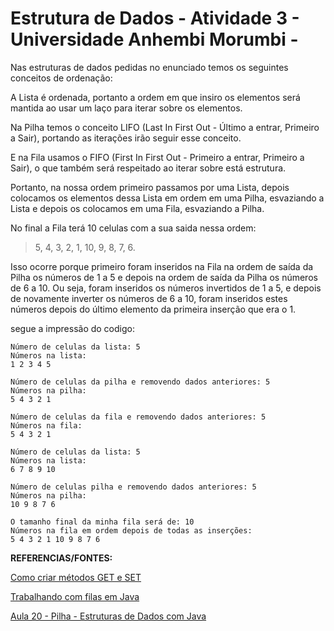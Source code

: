# Estrutura de Dados - Atividade 3 - Universidade Anhembi Morumbi -
Nas estruturas de dados pedidas no enunciado temos os seguintes conceitos de ordenação:

A Lista é ordenada, portanto a ordem em que insiro os elementos será mantida ao usar um laço para iterar sobre os elementos.

Na Pilha temos o conceito LIFO (Last In First Out - Último a entrar, Primeiro a Sair), portando as iterações irão seguir esse conceito.

E na Fila usamos o FIFO (First In First Out - Primeiro a entrar, Primeiro a Sair), o que também será respeitado ao iterar sobre está estrutura.

Portanto, na nossa ordem primeiro passamos por uma Lista, depois colocamos os elementos dessa Lista em ordem em uma Pilha, esvaziando a Lista e depois os colocamos em uma Fila, esvaziando a Pilha. 

No final a Fila terá 10 celulas com a sua saida nessa ordem:
>5, 4, 3, 2, 1, 10, 9, 8, 7, 6. 

Isso ocorre porque primeiro foram inseridos na Fila na ordem de saída da Pilha os números de 1 a 5 e depois na ordem de saída da Pilha os números de 6 a 10. Ou seja, foram inseridos os números invertidos de 1 a 5, e depois de novamente inverter os números de 6 a 10, foram inseridos estes números depois do último elemento da primeira inserção que era o 1.

segue a impressão do codigo:

```
Número de celulas da lista: 5
Números na lista: 
1 2 3 4 5 

Número de celulas da pilha e removendo dados anteriores: 5
Números na pilha: 
5 4 3 2 1 

Número de celulas da fila e removendo dados anteriores: 5
Números na fila: 
5 4 3 2 1 

Número de celulas da lista: 5
Números na lista: 
6 7 8 9 10 

Número de celulas pilha e removendo dados anteriores: 5
Números na pilha: 
10 9 8 7 6 

O tamanho final da minha fila será de: 10
Números na fila em ordem depois de todas as inserções: 
5 4 3 2 1 10 9 8 7 6 
```

**REFERENCIAS/FONTES:**

[Como criar métodos GET e SET](https://www.devmedia.com.br/criando-metodos-get-e-set-em-java/24623#:~:text=Os%20m%C3%A9todos%20GET%20e%20SET,usado%20para%20acesso%20ao%20atributo.)

[Trabalhando com filas em Java](https://www.dio.me/articles/trabalhando-com-filas-em-java)

[Aula 20 - Pilha - Estruturas de Dados com Java](https://www.youtube.com/watch?v=9Brb1ef1_N4)

